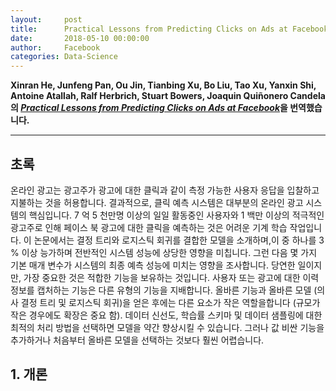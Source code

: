 ```yaml
---
layout:     post
title:      Practical Lessons from Predicting Clicks on Ads at Facebook
date:       2018-05-10 00:00:00
author:     Facebook
categories: Data-Science
---  
```

  
  
**Xinran He, Junfeng Pan, Ou Jin, Tianbing Xu, Bo Liu, Tao Xu, Yanxin Shi, Antoine Atallah, Ralf Herbrich, Stuart Bowers, Joaquin Quiñonero Candela의 [*Practical Lessons from Predicting Clicks on Ads at Facebook*](http://quinonero.net/Publications/predicting-clicks-facebook.pdf)을 번역했습니다.**
  
  
- - -
  
## 초록
  
온라인 광고는 광고주가 광고에 대한 클릭과 같이 측정 가능한 사용자 응답을 입찰하고 지불하는 것을 허용합니다. 결과적으로, 클릭 예측 시스템은 대부분의 온라인 광고 시스템의 핵심입니다. 7 억 5 천만명 이상의 일일 활동중인 사용자와 1 백만 이상의 적극적인 광고주로 인해 페이스 북 광고에 대한 클릭을 예측하는 것은 어려운 기계 학습 작업입니다. 이 논문에서는 결정 트리와 로지스틱 회귀를 결합한 모델을 소개하며,이 중 하나를 3 % 이상 능가하며 전반적인 시스템 성능에 상당한 영향을 미칩니다. 그런 다음 몇 가지 기본 매개 변수가 시스템의 최종 예측 성능에 미치는 영향을 조사합니다. 당연한 일이지만, 가장 중요한 것은 적합한 기능을 보유하는 것입니다. 사용자 또는 광고에 대한 이력 정보를 캡처하는 기능은 다른 유형의 기능을 지배합니다. 올바른 기능과 올바른 모델 (의사 결정 트리 및 로지스틱 회귀)을 얻은 후에는 다른 요소가 작은 역할을합니다 (규모가 작은 경우에도 확장은 중요 함). 데이터 신선도, 학습률 스키마 및 데이터 샘플링에 대한 최적의 처리 방법을 선택하면 모델을 약간 향상시킬 수 있습니다. 그러나 값 비싼 기능을 추가하거나 처음부터 올바른 모델을 선택하는 것보다 훨씬 어렵습니다.
  
## 1. 개론
